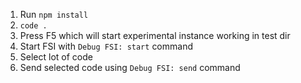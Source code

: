 1. Run `npm install`
2. `code .`
3. Press F5 which will start experimental instance working in test dir
4. Start FSI with `Debug FSI: start` command
5. Select lot of code
6. Send selected code using `Debug FSI: send` command